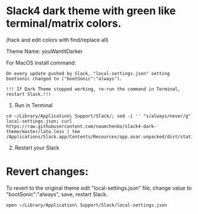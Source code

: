 # Slack4 dark theme with green like terminal/matrix colors. 
(hack and edit colors with find/replace all)

Theme Name: youWantItDarker


For MacOS install command:

```
On every update pushed by Slack, "local-settings.json" setting  bootsonic changed to ("bootSonic":"always").

!!! If Dark Theme stopped working, re-run the command in Terminal, restart Slack.!!!
```

1) Run in Terminal

```
cd ~/Library/Application\ Support/Slack/; sed -i '' "s/always/never/g" local-settings.json; curl https://raw.githubusercontent.com/naumchenko/slack4-dark-theme/master/lato.less | tee /Applications/Slack.app/Contents/Resources/app.asar.unpacked/dist/static/lato.less
```

2) Restart your Slack








# Revert changes:

To revert to the original theme edit "local-settings.json" file, change value to "bootSonic":"always", save, restart Slack.

``` open ~/Library/Application\ Support/Slack/local-settings.json ``` 
